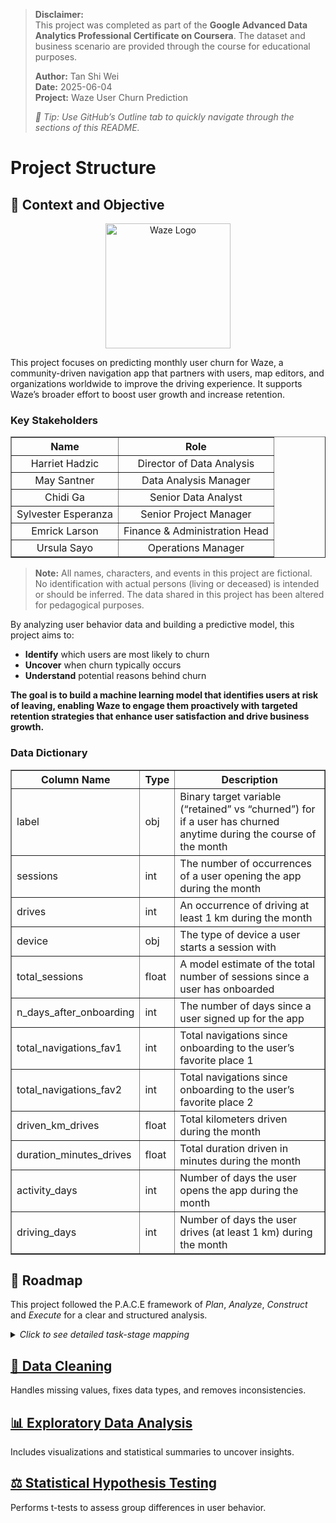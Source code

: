 > **Disclaimer:**  
> This project was completed as part of the **Google Advanced Data Analytics Professional Certificate on Coursera**. The dataset and business scenario are provided through the course for educational purposes.
> 
> **Author:** Tan Shi Wei  
> **Date:** 2025-06-04  
> **Project:** Waze User Churn Prediction
> 
> _📑 Tip: Use GitHub’s Outline tab to quickly navigate through the sections of this README._

# Project Structure

## 📌 Context and Objective

<p align="center">
  <img src="https://github.com/user-attachments/assets/955e8943-b5e6-4aa4-a70c-fc4c311d5f45" alt="Waze Logo" width="200" height="200" />
</p>

This project focuses on predicting monthly user churn for Waze, a community-driven navigation app that partners with users, map editors, and organizations worldwide to improve the driving experience. It supports Waze’s broader effort to boost user growth and increase retention.

### Key Stakeholders

<div align="center">
  <table border="1" cellpadding="8" cellspacing="0" style="border-collapse: collapse; text-align: center;">
    <thead>
      <tr>
        <th>Name</th>
        <th>Role</th>
      </tr>
    </thead>
    <tbody>
      <tr>
        <td>Harriet Hadzic</td>
        <td>Director of Data Analysis</td>
      </tr>
      <tr>
        <td>May Santner</td>
        <td>Data Analysis Manager</td>
      </tr>
      <tr>
        <td>Chidi Ga</td>
        <td>Senior Data Analyst</td>
      </tr>
      <tr>
        <td>Sylvester Esperanza</td>
        <td>Senior Project Manager</td>
      </tr>
      <tr>
        <td>Emrick Larson</td>
        <td>Finance & Administration Head</td>
      </tr>
      <tr>
        <td>Ursula Sayo</td>
        <td>Operations Manager</td>
      </tr>
    </tbody>
  </table>
</div>

> **Note:** All names, characters, and events in this project are fictional. No identification with actual persons (living or deceased) is intended or should be inferred. The data shared in this project has been altered for pedagogical purposes.

By analyzing user behavior data and building a predictive model, this project aims to:

* **Identify** which users are most likely to churn  
* **Uncover** when churn typically occurs  
* **Understand** potential reasons behind churn  

**The goal is to build a machine learning model that identifies users at risk of leaving, enabling Waze to engage them proactively with targeted retention strategies that enhance user satisfaction and drive business growth.**

### Data Dictionary

<div>
<table border="1" class="dataframe">
  <thead>
    <tr>
      <th>Column Name</th>
      <th>Type</th>
      <th>Description</th>
    </tr>
  </thead>
  <tbody>
    <tr>
      <td>label</td>
      <td>obj</td>
      <td>Binary target variable (“retained” vs “churned”) for if a user has churned anytime during the course of the month</td>
    </tr>
    <tr>
      <td>sessions</td>
      <td>int</td>
      <td>The number of occurrences of a user opening the app during the month</td>
    </tr>
    <tr>
      <td>drives</td>
      <td>int</td>
      <td>An occurrence of driving at least 1 km during the month</td>
    </tr>
    <tr>
      <td>device</td>
      <td>obj</td>
      <td>The type of device a user starts a session with</td>
    </tr>
    <tr>
      <td>total_sessions</td>
      <td>float</td>
      <td>A model estimate of the total number of sessions since a user has onboarded</td>
    </tr>
    <tr>
      <td>n_days_after_onboarding</td>
      <td>int</td>
      <td>The number of days since a user signed up for the app</td>
    </tr>
    <tr>
      <td>total_navigations_fav1</td>
      <td>int</td>
      <td>Total navigations since onboarding to the user’s favorite place 1</td>
    </tr>
    <tr>
      <td>total_navigations_fav2</td>
      <td>int</td>
      <td>Total navigations since onboarding to the user’s favorite place 2</td>
    </tr>
    <tr>
      <td>driven_km_drives</td>
      <td>float</td>
      <td>Total kilometers driven during the month</td>
    </tr>
    <tr>
      <td>duration_minutes_drives</td>
      <td>float</td>
      <td>Total duration driven in minutes during the month</td>
    </tr>
    <tr>
      <td>activity_days</td>
      <td>int</td>
      <td>Number of days the user opens the app during the month</td>
    </tr>
    <tr>
      <td>driving_days</td>
      <td>int</td>
      <td>Number of days the user drives (at least 1 km) during the month</td>
    </tr>
  </tbody>
</table>
</div>

## 🧭 Roadmap

This project followed the P.A.C.E framework of *Plan*, *Analyze*, *Construct* and *Execute* for a clear and structured analysis.

<details>
  <summary><em>Click to see detailed task-stage mapping</em></summary>

### Milestones and Deliverables

<div align="center">
  <table border="1" cellpadding="8" cellspacing="0" style="border-collapse: collapse; text-align: center;">
    <thead>
      <tr>
        <th>Milestone</th>
        <th>Tasks</th>
        <th>P.A.C.E</th>
        <th>Deliverables / Reports</th>
        <th>Stakeholder(s)</th>
      </tr>
    </thead>
    <tbody>
      <tr>
        <td><strong>1</strong></td>
        <td>Establish structure for project workflow</td>
        <td>Plan</td>
        <td>Global-level project document</td>
        <td>
          • May Santner
        </td>
      </tr>
      <tr>
        <td><strong>1a</strong></td>
        <td>Write a project proposal</td>
        <td>Plan</td>
        <td></td>
        <td>
          • Sylvester Esperanza
        </td>
      </tr>
      <tr>
        <td><strong>2</strong></td>
        <td>Compile summary information about the data</td>
        <td>Analyze</td>
        <td>Data files ready for EDA</td>
        <td>
          • Chidi Ga
        </td>
      </tr>
      <tr>
        <td><strong>2a</strong></td>
        <td>Begin exploring the data</td>
        <td>Analyze</td>
        <td></td>
        <td>
          • Chidi Ga
        </td>
      </tr>
      <tr>
        <td><strong>3</strong></td>
        <td>Data exploration and cleaning</td>
        <td>Plan and Analyze</td>
        <td>EDA report</td>
        <td>
          • Chidi Ga
        </td>
      </tr>
      <tr>
        <td><strong>3a</strong></td>
        <td>Visualization building</td>
        <td>Analyze and Construct</td>
        <td>Tableau dashboard / visualizations</td>
        <td>
          • Sylvester Esperanza
        </td>
      </tr>
      <tr>
        <td><strong>4</strong></td>
        <td>Compute descriptive statistics</td>
        <td>Analyze</td>
        <td>Analysis of testing results between two important variables</td>
        <td>
          • Chidi Ga
        </td>
      </tr>
      <tr>
        <td><strong>4a</strong></td>
        <td>Conduct hypothesis testing</td>
        <td>Analyze and Construct</td>
        <td></td>
        <td>
          • May Santner
        </td>
      </tr>
      <tr>
        <td><strong>5</strong></td>
        <td>Build a regression model</td>
        <td>Analyze and Construct</td>
        <td></td>
        <td>
          • May Santner
        </td>
      </tr>
      <tr>
        <td><strong>5a</strong></td>
        <td>Evaluate the model</td>
        <td>Execute</td>
        <td>Determine the success of the model</td>
        <td>
          • Harriet Hadzic
        </td>
      </tr>
      <tr>
        <td><strong>6</strong></td>
        <td>Build a machine learning model</td>
        <td>Construct</td>
        <td>Final model</td>
        <td>
          • Harriet Hadzic
        </td>
      </tr>
      <tr>
        <td><strong>6a</strong></td>
        <td>Communicate final insights with stakeholders</td>
        <td>Execute</td>
        <td>Final report presentation</td>
        <td>
          • Harriet Hadzic<br>
          • Emrick Larson<br>
          • Ursula Sayo
        </td>
      </tr>
    </tbody>
  </table>
</div>

---

### Estimated Timeline

- **Milestone 1**: 1–2 days  
- **Milestone 2**: 2–3 weeks  
- **Milestone 3**: 1 week  
- **Milestone 4**: 1 week  
- **Milestone 5**: 1–2 weeks  

</details>


## [🧹 Data Cleaning](./01_data_cleaning.ipynb)

Handles missing values, fixes data types, and removes inconsistencies.

## [📊 Exploratory Data Analysis](./02_exploratory_data_analysis.ipynb)

Includes visualizations and statistical summaries to uncover insights.

## [⚖️ Statistical Hypothesis Testing](./03_hypothesis_testing.ipynb)

Performs t-tests to assess group differences in user behavior.

